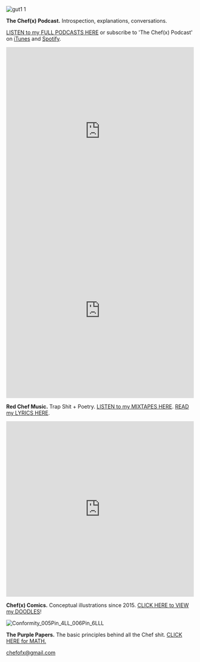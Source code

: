 ![gut1 1](https://user-images.githubusercontent.com/25256570/50060037-60cd1380-0143-11e9-8900-f682b8071d5e.png)
[](https://drive.google.com/open?id=1rsG8FJndwGp2N7rGXBk1TpqgTqXBEsU5) 

**The Chef(x) Podcast.** Introspection, explanations, conversations.

[LISTEN to my FULL PODCASTS HERE](https://www.youtube.com/playlist?list=PLpf-EegYnknQoeSkuJC-Tj7xEVUT-hO1a) or subscribe to 'The Chef(x) Podcast' on [iTunes](https://itunes.apple.com/us/podcast/the-chef-x-podcast/id1304107115?mt=2) and [Spotify](https://open.spotify.com/show/2621Jbw5efMNSr9MeSAR7M).

<iframe width="100%" height="470" src="https://www.youtube-nocookie.com/embed/S63N2aqV6xQ" frameborder="0" allow="accelerometer; autoplay; encrypted-media; gyroscope; picture-in-picture" allowfullscreen></iframe>

<iframe width="100%" height="470" src="https://www.youtube.com/embed/K3UeCKaI3dk" frameborder="0" allow="accelerometer; autoplay; encrypted-media; gyroscope; picture-in-picture" allowfullscreen></iframe>

**Red Chef Music.** Trap Shit + Poetry. [LISTEN to my MIXTAPES HERE](https://soundcloud.com/redchef/albums). [READ my LYRICS HERE](https://drive.google.com/open?id=1YJFqU4T3h9VbFE0tUbFX0o1KQvKV_XUc).

<iframe width="100%" height="470" src="https://www.youtube.com/embed/G5UGMCzJHnw" frameborder="0" allow="accelerometer; autoplay; encrypted-media; gyroscope; picture-in-picture" allowfullscreen></iframe>

**Chef(x) Comics.** Conceptual illustrations since 2015. [CLICK HERE to VIEW my DOODLES](https://www.instagram.com/chefofx/?hl=en)!

![Conformity_005Pin_4LL_006Pin_6LLL](https://user-images.githubusercontent.com/25256570/56638453-185ac080-6623-11e9-8700-b782bb5c51ee.png)

**The Purple Papers.** The basic principles behind all the Chef shit. [CLICK HERE for MATH.](https://drive.google.com/open?id=1eIErGm1g7K4sz4WCqiIOiKoobbV-yN7-) 

chefofx@gmail.com    

